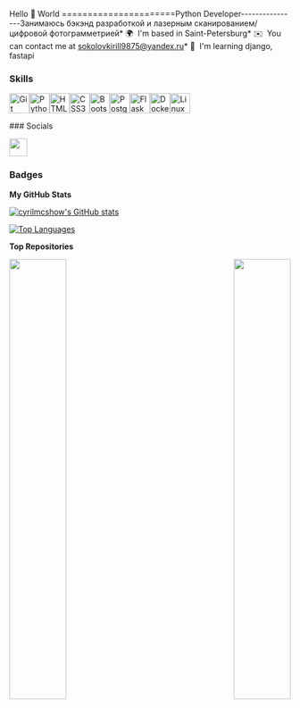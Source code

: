 Hello 👋 World
======================Python Developer----------------Занимаюсь бэкэнд разработкой и лазерным сканированием/цифровой фотограмметрией* 🌍  I'm based in Saint-Petersburg* ✉️  You can contact me at [sokolovkirill9875@yandex.ru](mailto:sokolovkirill9875@yandex.ru)* 🧠  I'm learning django, fastapi

### Skills


<p align="left">
<a href="https://git-scm.com/" target="_blank" rel="noreferrer"><img src="https://raw.githubusercontent.com/danielcranney/readme-generator/main/public/icons/skills/git-colored.svg" width="36" height="36" alt="Git" /></a><a href="https://www.python.org/" target="_blank" rel="noreferrer"><img src="https://raw.githubusercontent.com/danielcranney/readme-generator/main/public/icons/skills/python-colored.svg" width="36" height="36" alt="Python" /></a><a href="https://developer.mozilla.org/en-US/docs/Glossary/HTML5" target="_blank" rel="noreferrer"><img src="https://raw.githubusercontent.com/danielcranney/readme-generator/main/public/icons/skills/html5-colored.svg" width="36" height="36" alt="HTML5" /></a><a href="https://www.w3.org/TR/CSS/#css" target="_blank" rel="noreferrer"><img src="https://raw.githubusercontent.com/danielcranney/readme-generator/main/public/icons/skills/css3-colored.svg" width="36" height="36" alt="CSS3" /></a><a href="https://getbootstrap.com/" target="_blank" rel="noreferrer"><img src="https://raw.githubusercontent.com/danielcranney/readme-generator/main/public/icons/skills/bootstrap-colored.svg" width="36" height="36" alt="Bootstrap" /></a><a href="https://www.postgresql.org/" target="_blank" rel="noreferrer"><img src="https://raw.githubusercontent.com/danielcranney/readme-generator/main/public/icons/skills/postgresql-colored.svg" width="36" height="36" alt="PostgreSQL" /></a><a href="https://flask.palletsprojects.com/en/2.0.x/" target="_blank" rel="noreferrer"><img src="https://raw.githubusercontent.com/danielcranney/readme-generator/main/public/icons/skills/flask-colored.svg" width="36" height="36" alt="Flask" /></a><a href="https://www.docker.com/" target="_blank" rel="noreferrer"><img src="https://raw.githubusercontent.com/danielcranney/readme-generator/main/public/icons/skills/docker-colored.svg" width="36" height="36" alt="Docker" /></a><a href="https://www.linux.org" target="_blank" rel="noreferrer"><img src="https://raw.githubusercontent.com/danielcranney/readme-generator/main/public/icons/skills/linux-colored.svg" width="36" height="36" alt="Linux" /></a></p>
### Socials<p align="left"> <a href="https://www.github.com/cyrilmcshow" target="_blank" rel="noreferrer"> <picture> <source media="(prefers-color-scheme: dark)" srcset="https://raw.githubusercontent.com/danielcranney/readme-generator/main/public/icons/socials/github-dark.svg" /> <source media="(prefers-color-scheme: light)" srcset="https://raw.githubusercontent.com/danielcranney/readme-generator/main/public/icons/socials/github.svg" /> <img src="https://raw.githubusercontent.com/danielcranney/readme-generator/main/public/icons/socials/github.svg" width="32" height="32" /> </picture> </a></p>

### Badges

<b>My GitHub Stats</b>

<a href="http://www.github.com/cyrilmcshow"><img src="https://github-readme-stats.vercel.app/api?username=cyrilmcshow&show_icons=true&hide=&count_private=true&title_color=ef4444&text_color=ffffff&icon_color=ffffff&bg_color=181824&hide_border=true&show_icons=true" alt="cyrilmcshow's GitHub stats" /></a>

<a href="https://github.com/cyrilmcshow" align="left"><img src="https://github-readme-stats.vercel.app/api/top-langs/?username=cyrilmcshow&langs_count=10&title_color=ef4444&text_color=ffffff&icon_color=ffffff&bg_color=181824&hide_border=true&locale=en&custom_title=Top%20%Languages" alt="Top Languages" /></a>

<b>Top Repositories</b>

<div width="100%" align="center"><a href="https://github.com/cyrilmcshow/python-project-50" align="left"><img align="left" width="45%" src="https://github-readme-stats.vercel.app/api/pin/?username=cyrilmcshow&repo=python-project-50&title_color=ef4444&text_color=ffffff&icon_color=ffffff&bg_color=181824&hide_border=true&locale=en" /></a><a href="https://github.com/cyrilmcshow/python-project-49" align="right"><img align="right" width="45%" src="https://github-readme-stats.vercel.app/api/pin/?username=cyrilmcshow&repo=python-project-49&title_color=ef4444&text_color=ffffff&icon_color=ffffff&bg_color=181824&hide_border=true&locale=en" /></a></div><br /><br /><br /><br /><br /><br /><br />
